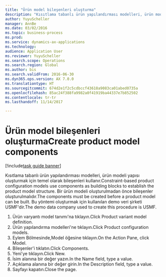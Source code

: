 ```yaml
--- 
title: "Ürün model bileşenleri oluşturma"
description: "Kısıtlama tabanlı ürün yapılandırması modelleri, ürün modeli yapısı oluşturmak için temel olarak bileşenleri kullanır."
author: YuyuScheller
manager: AnnBe
ms.date: 03/02/2016
ms.topic: business-process
ms.prod: 
ms.service: dynamics-ax-applications
ms.technology: 
audience: Application User
ms.reviewer: YuyuScheller
ms.search.scope: Operations
ms.search.region: Global
ms.author: bis
ms.search.validFrom: 2016-06-30
ms.dyn365.ops.version: AX 7.0.0
ms.translationtype: HT
ms.sourcegitcommit: 674d2e1f2c5cdbccf43618a9083ca01abed0735a
ms.openlocfilehash: 85ac24f388fa9982a0f41919ba44337e7b852502
ms.contentlocale: tr-tr
ms.lasthandoff: 11/14/2017

---
```

# <a name="create-product-model-components"></a><span data-ttu-id="8ba9d-103">Ürün model bileşenleri oluşturma</span><span class="sxs-lookup"><span data-stu-id="8ba9d-103">Create product model components</span></span>

[!include[task guide banner](../../includes/task-guide-banner.md)]

<span data-ttu-id="8ba9d-104">Kısıtlama tabanlı ürün yapılandırması modelleri, ürün modeli yapısı oluşturmak için temel olarak bileşenleri kullanır.</span><span class="sxs-lookup"><span data-stu-id="8ba9d-104">Constraint-based product configuration models use components as building blocks to establish the product model structure.</span></span> <span data-ttu-id="8ba9d-105">Bir ürün modeli oluşturulmadan önce bileşenler oluşturulmalıdır.</span><span class="sxs-lookup"><span data-stu-id="8ba9d-105">The components must be created before a product model can be built.</span></span> <span data-ttu-id="8ba9d-106">Bu yöntemi oluşturmak için kullanılan demo veri şirketi USMF'dir.</span><span class="sxs-lookup"><span data-stu-id="8ba9d-106">The demo data company used to create this procedure is USMF.</span></span>

1. <span data-ttu-id="8ba9d-107">Ürün varyantı model tanımı'na tıklayın.</span><span class="sxs-lookup"><span data-stu-id="8ba9d-107">Click Product variant model definition.</span></span>
2. <span data-ttu-id="8ba9d-108">Ürün yapılandırma modelleri'ne tıklayın.</span><span class="sxs-lookup"><span data-stu-id="8ba9d-108">Click Product configuration models.</span></span>
3. <span data-ttu-id="8ba9d-109">Eylem Bölmesinde,Model öğesine tıklayın.</span><span class="sxs-lookup"><span data-stu-id="8ba9d-109">On the Action Pane, click Model.</span></span>
4. <span data-ttu-id="8ba9d-110">Bileşenler'i tıklatın.</span><span class="sxs-lookup"><span data-stu-id="8ba9d-110">Click Components.</span></span>
5. <span data-ttu-id="8ba9d-111">Yeni'ye tıklayın.</span><span class="sxs-lookup"><span data-stu-id="8ba9d-111">Click New.</span></span>
6. <span data-ttu-id="8ba9d-112">İsim alanına bir değer yazın.</span><span class="sxs-lookup"><span data-stu-id="8ba9d-112">In the Name field, type a value.</span></span>
7. <span data-ttu-id="8ba9d-113">Açıklama alanına bir değer girin.</span><span class="sxs-lookup"><span data-stu-id="8ba9d-113">In the Description field, type a value.</span></span>
8. <span data-ttu-id="8ba9d-114">Sayfayı kapatın.</span><span class="sxs-lookup"><span data-stu-id="8ba9d-114">Close the page.</span></span>


